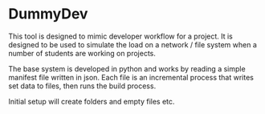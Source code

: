 # DummyDev

This tool is designed to mimic developer workflow for a project. It is designed to be used to simulate the load on a network / file system when a number of students are working on projects. 

The base system is developed in python and works by reading a simple manifest file written in json. Each file is an incremental process that writes set data to files, then runs the build process. 

Initial setup will create folders and empty files etc.


